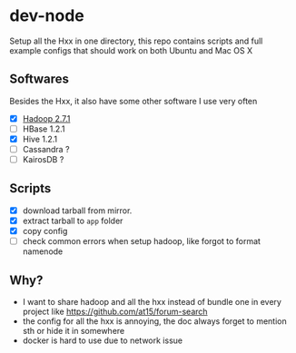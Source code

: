 # dev-node

Setup all the Hxx in one directory, this repo contains scripts and full example configs that should work on both Ubuntu and Mac OS X

## Softwares

Besides the Hxx, it also have some other software I use very often

- [x] [Hadoop 2.7.1](script/hadoop)
- [ ] HBase 1.2.1
- [x] Hive 1.2.1
- [ ] Cassandra ?
- [ ] KairosDB ?

## Scripts

- [x] download tarball from mirror.
- [x] extract tarball to `app` folder
- [x] copy config 
- [ ] check common errors when setup hadoop, like forgot to format namenode 

## Why?

- I want to share hadoop and all the hxx instead of bundle one in every project like https://github.com/at15/forum-search
- the config for all the hxx is annoying, the doc always forget to mention sth or hide it in somewhere
- docker is hard to use due to network issue


